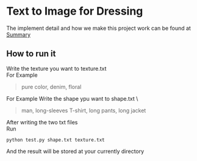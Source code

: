 # Text to Image for Dressing

The implement detail and how we make this project work can be found at [Summary](./Summary.pdf)

## How to run it
Write the texture you want to texture.txt \
For Example
> pure color, denim, floral

For Example
Write the shape ypu want to shape.txt \
> man, long-sleeves T-shirt, long pants, long jacket
 
After writing the two txt files \
Run
```
python test.py shape.txt texture.txt
```

And the result will be stored at your currently directory